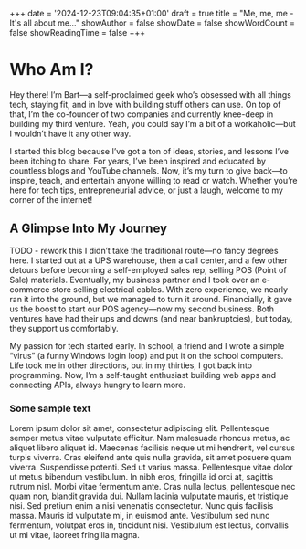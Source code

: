 +++
date = '2024-12-23T09:04:35+01:00'
draft = true
title = "Me, me, me - It's all about me..."
showAuthor = false
showDate = false
showWordCount = false
showReadingTime = false
+++

# Who Am I?

Hey there! I’m Bart—a self-proclaimed geek who’s obsessed with all things tech, staying fit, and in love with building stuff others can use. 
On top of that, I’m the co-founder of two companies and currently knee-deep in building my third venture. 
Yeah, you could say I’m a bit of a workaholic—but I wouldn’t have it any other way.

I started this blog because I’ve got a ton of ideas, stories, and lessons I’ve been itching to share. 
For years, I’ve been inspired and educated by countless blogs and YouTube channels. 
Now, it’s my turn to give back—to inspire, teach, and entertain anyone willing to read or watch. 
Whether you’re here for tech tips, entrepreneurial advice, or just a laugh, welcome to my corner of the internet!

## A Glimpse Into My Journey

TODO - rework this
I didn’t take the traditional route—no fancy degrees here. I started out at a UPS warehouse, then a call center, 
and a few other detours before becoming a self-employed sales rep, selling POS (Point of Sale) materials.
Eventually, my business partner and I took over an e-commerce store selling electrical cables.
With zero experience, we nearly ran it into the ground, but we managed to turn it around.
Financially, it gave us the boost to start our POS agency—now my second business.
Both ventures have had their ups and downs (and near bankruptcies), but today, they support us comfortably.

My passion for tech started early. In school, a friend and I wrote a simple “virus” (a funny Windows login loop) and put it on the school computers.
Life took me in other directions, but in my thirties, I got back into programming. Now, I’m a self-taught enthusiast building web apps and connecting APIs,
always hungry to learn more.

### Some sample text

Lorem ipsum dolor sit amet, consectetur adipiscing elit. Pellentesque semper metus vitae vulputate efficitur. Nam malesuada rhoncus metus,
ac aliquet libero aliquet id. Maecenas facilisis neque ut mi hendrerit, vel cursus turpis viverra.
Cras eleifend ante quis nulla gravida, sit amet posuere quam viverra. Suspendisse potenti. Sed ut varius massa.
Pellentesque vitae dolor ut metus bibendum vestibulum. In nibh eros, fringilla id orci at, sagittis rutrum nisl. Morbi vitae fermentum ante.
Cras nulla lectus, pellentesque nec quam non, blandit gravida dui. Nullam lacinia vulputate mauris, et tristique nisi.
Sed pretium enim a nisi venenatis consectetur. Nunc quis facilisis massa. Mauris id vulputate mi, in euismod ante.
Vestibulum sed nunc fermentum, volutpat eros in, tincidunt nisi. Vestibulum est lectus, convallis ut mi vitae, laoreet fringilla magna. 
